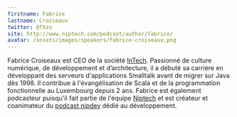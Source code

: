 ```yaml
---
firstname: Fabrice
lastname: Croiseaux
twitter: @fXzo
site: http://www.niptech.com/podcast/author/fabrice/
avatar: /assets/images/speakers/fabrice-croiseaux.png
---
```


Fabrice Croiseaux est CEO de la société [InTech](http://www.intech.lu). Passionné de culture numérique, de développement et d’architecture, il a débuté sa carrière en développant des serveurs d'applications Smalltalk avant de migrer sur Java dès 1998. 
Il contribue à l'évangélisation de Scala et de la programmation fonctionnelle au Luxembourg depuis 2 ans. Fabrice est également podcasteur puisqu'il fait partie de l'équipe [Niptech](http://www.niptech.com) et est créateur et coanimateur du [podcast nipdev](http://www.niptech.com/podcast/category/nipdev/) dédié au développement.

